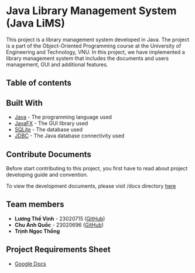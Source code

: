 # Java Library Management System (Java LiMS)

This project is a library management system developed in Java. The project is a part of the Object-Oriented Programming course at the University of Engineering and Technology, VNU. In this project, we have implemented a library management system that includes the documents and users management, GUI and additional features.

## Table of contents

## Built With

- [Java](https://www.java.com/en/) - The programming language used
- [JavaFX](https://openjfx.io/) - The GUI library used
- [SQLite](https://www.sqlite.org/index.html) - The database used
- [JDBC](https://www.oracle.com/java/technologies/jdbc.html) - The Java database connectivity used

## Contribute Documents

Before start contributing to this project, you first have to read about project developing guide and convention.

To view the development documents, please visit /docs directory [here](./docs/development.md)

## Team members

- **Lương Thế Vinh** - 23020715 ([GitHub](https://github.com/lgthevinh))
- **Chu Anh Quốc** - 23020696 ([GitHub](https://github.com/CrisAQ2410))
- **Trịnh Ngọc Thống**

## Project Requirements Sheet

- [Google Docs](https://docs.google.com/spreadsheets/d/1KPrj80LEh6aZJvNF8xq1esvCk0cKNqM22anU3czhD0Q/edit?gid=0#gid=0)
